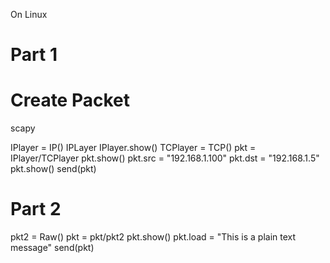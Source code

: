 On Linux


# Part 1
# Create Packet
scapy

IPlayer = IP()
IPLayer
IPlayer.show()
TCPlayer = TCP()
pkt = IPlayer/TCPlayer
pkt.show()
pkt.src = "192.168.1.100"
pkt.dst = "192.168.1.5"
pkt.show()
send(pkt)

# Part 2
pkt2 = Raw()
pkt = pkt/pkt2
pkt.show()
pkt.load = "This is a plain text message"
send(pkt)
